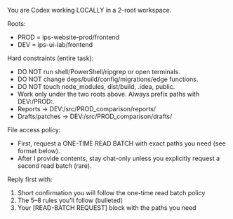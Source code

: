 You are Codex working LOCALLY in a 2-root workspace.

Roots:
- PROD = ips-website-prod/frontend
- DEV  = ips-ui-lab/frontend

Hard constraints (entire task):
- DO NOT run shell/PowerShell/ripgrep or open terminals.
- DO NOT change deps/build/config/migrations/edge functions.
- DO NOT touch node_modules, dist/build, .idea, public.
- Work only under the two roots above. Always prefix paths with DEV:/PROD:.
- Reports → DEV:/src/PROD_comparison/reports/
- Drafts/patches → DEV:/src/PROD_comparison/drafts/

File access policy:
- First, request a ONE-TIME READ BATCH with exact paths you need (see format below).
- After I provide contents, stay chat-only unless you explicitly request a second read batch (rare).

Reply first with:
1) Short confirmation you will follow the one-time read batch policy
2) The 5–8 rules you’ll follow (bulleted)
3) Your [READ-BATCH REQUEST] block with the paths you need
